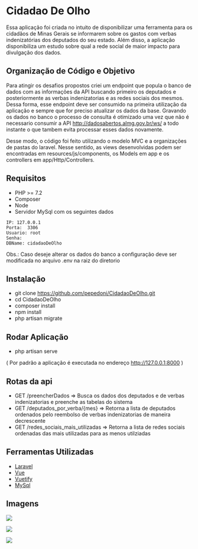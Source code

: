 # Cidadao De Olho

Essa aplicação foi criada no intuito de disponibilizar uma ferramenta para os cidadãos de Minas Gerais se informarem 
sobre os gastos com verbas indenizatórias dos deputados do seu estado. Além disso, a aplicação disponibiliza um estudo
sobre qual a rede social de maior impacto para divulgação dos dados.

## Organização de Código e Objetivo

Para atingir os desafios propostos criei um endpoint que popula o banco de dados com as informações da API buscando primeiro os deputados e posteriormente as verbas indenizatorias e as redes sociais dos mesmos. Dessa forma, esse endpoint deve ser consumido na primeira utilização da aplicação e sempre que for preciso atualizar os dados da base. Gravando os dados no banco o processo de consulta é otimizado uma vez que não é necessario consumir a API http://dadosabertos.almg.gov.br/ws/ a todo instante o que tambem evita processar
esses dados novamente.

Desse modo, o código foi feito utilizando o modelo MVC e a organizações de pastas do laravel. Nesse sentido, as views desenvolvidas podem ser encontradas em resources/js/components, os Models em app e os controllers em app/Http/Controllers.

## Requisitos
- PHP >= 7.2
- Composer 
- Node
- Servidor MySql com os seguintes dados 
```
IP: 127.0.0.1
Porta:  3306
Usuario: root
Senha: 
DBName: cidadaoDeOlho
```

Obs.: Caso deseje alterar os dados do banco a configuração deve ser modificada no arquivo .env na raiz do diretorio

## Instalação

- git clone https://github.com/pepedoni/CidadaoDeOlho.git
- cd CidadaoDeOlho
- composer install
- npm install
- php artisan migrate

## Rodar Aplicação
- php artisan serve

( Por padrão a aplicação é executada no endereço http://127.0.0.1:8000 )

## Rotas da api

- GET /preencherDados            => Busca os dados dos deputados e de verbas indenizatorias e preenche as tabelas do sistema
- GET /deputados_por_verba/{mes} => Retorna a lista de deputados ordenados pelo reembolso de verbas indenizatorias de maneira decrescente
- GET /redes_sociais_mais_utilizadas => Retorna a lista de redes sociais ordenadas das mais utilizadas para as menos utilziadas

## Ferramentas Utilizadas

- [Laravel](http://laravel.com) 
- [Vue](https://vuejs.org/)
- [Vuetify](https://vuetifyjs.com/pt-BR/)
- [MySql](https://www.mysql.com/)

## Imagens
![](https://user-images.githubusercontent.com/9373165/67168946-c64ee980-f37e-11e9-87db-340c8157cf1b.jpeg)

![](https://user-images.githubusercontent.com/9373165/67168976-e9799900-f37e-11e9-9b76-f61dc176b976.jpeg)

![](https://user-images.githubusercontent.com/9373165/67168999-f6968800-f37e-11e9-9c0d-aa533695a66a.jpeg)


